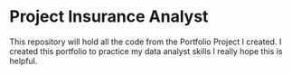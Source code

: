 # Project Insurance Analyst
This repository will hold all the code from the Portfolio Project I created. I created this portfolio to practice my data analyst skills
I really hope this is helpful.
